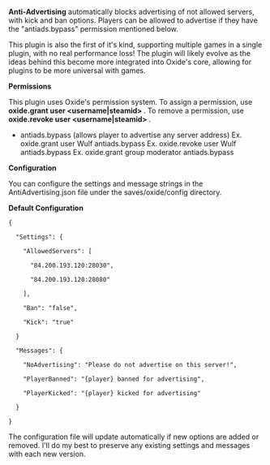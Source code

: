 **Anti-Advertising**  automatically blocks advertising of not allowed servers, with kick and ban options. Players can be allowed to advertise if they have the "antiads.bypass" permission mentioned below.


This plugin is also the first of it's kind, supporting multiple games in a single plugin, with no real performance loss! The plugin will likely evolve as the ideas behind this become more integrated into Oxide's core, allowing for plugins to be more universal with games.

**Permissions** 

This plugin uses Oxide's permission system. To assign a permission, use **oxide.grant user <username|steamid> <permission>** . To remove a permission, use **oxide.revoke user <username|steamid> <permission>** .


* antiads.bypass (allows player to advertise any server address)
Ex. oxide.grant user Wulf antiads.bypass
Ex. oxide.revoke user Wulf antiads.bypass
Ex. oxide.grant group moderator antiads.bypass

**Configuration** 

You can configure the settings and message strings in the AntiAdvertising.json file under the saves/oxide/config directory.

**Default Configuration** 

````
{

  "Settings": {

    "AllowedServers": [

      "84.200.193.120:28030",

      "84.200.193.120:28080"

    ],

    "Ban": "false",

    "Kick": "true"

  }

  "Messages": {

    "NoAdvertising": "Please do not advertise on this server!",

    "PlayerBanned": "{player} banned for advertising",

    "PlayerKicked": "{player} kicked for advertising"

  }

}
````

The configuration file will update automatically if new options are added or removed. I'll do my best to preserve any existing settings and messages with each new version.